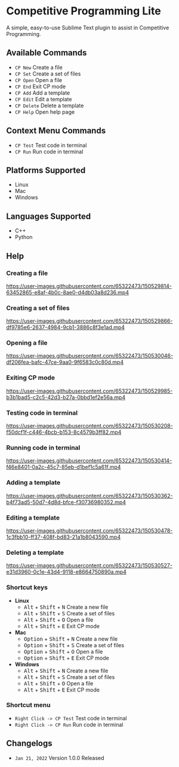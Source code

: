 # Competitive Programming Lite
A simple, easy-to-use Sublime Text plugin to assist in Competitive Programming.

## Available Commands
- `CP New` Create a file
- `CP Set` Create a set of files
- `CP Open` Open a file
- `CP End` Exit CP mode
- `CP Add` Add a template
- `CP Edit` Edit a template
- `CP Delete` Delete a template
- `CP Help` Open help page

## Context Menu Commands
- `CP Test` Test code in terminal
- `CP Run` Run code in terminal

## Platforms Supported
- Linux
- Mac
- Windows

## Languages Supported
- C++
- Python

## Help

### Creating a file
https://user-images.githubusercontent.com/65322473/150529814-63452865-e8af-4b0c-8ae0-d4db03a8d236.mp4

### Creating a set of files
https://user-images.githubusercontent.com/65322473/150529866-df9785e6-2637-4984-9cb1-3886c8f3e1ad.mp4

### Opening a file
https://user-images.githubusercontent.com/65322473/150530046-df206fea-bafc-47ce-9aa0-9f6583c0c80d.mp4

### Exiting CP mode
https://user-images.githubusercontent.com/65322473/150529985-b3b1bad5-c2c5-42d3-b27a-0bbd1ef2e56a.mp4

### Testing code in terminal
https://user-images.githubusercontent.com/65322473/150530208-f50dcf1f-c446-4bcb-b153-8c4579b3ff82.mp4

### Running code in terminal
https://user-images.githubusercontent.com/65322473/150530414-f46e8401-0a2c-45c7-85eb-d1bef1c5a61f.mp4

### Adding a template
https://user-images.githubusercontent.com/65322473/150530362-b4f73ad5-50d7-4d8d-bfce-f30736980352.mp4

### Editing a template
https://user-images.githubusercontent.com/65322473/150530478-1c3fbb10-ff37-408f-bd83-21a1b8043590.mp4

### Deleting a template
https://user-images.githubusercontent.com/65322473/150530527-e31d3960-0c1e-43d4-9118-e8664750890a.mp4

### Shortcut keys
- **Linux**
  - <kbd>Alt</kbd> + <kbd>Shift</kbd> + <kbd>N</kbd> Create a new file
  - <kbd>Alt</kbd> + <kbd>Shift</kbd> + <kbd>S</kbd> Create a set of files
  - <kbd>Alt</kbd> + <kbd>Shift</kbd> + <kbd>O</kbd> Open a file
  - <kbd>Alt</kbd> + <kbd>Shift</kbd> + <kbd>E</kbd> Exit CP mode
- **Mac**
  - <kbd>Option</kbd> + <kbd>Shift</kbd> + <kbd>N</kbd> Create a new file
  - <kbd>Option</kbd> + <kbd>Shift</kbd> + <kbd>S</kbd> Create a set of files
  - <kbd>Option</kbd> + <kbd>Shift</kbd> + <kbd>O</kbd> Open a file
  - <kbd>Option</kbd> + <kbd>Shift</kbd> + <kbd>E</kbd> Exit CP mode
- **Windows**
  - <kbd>Alt</kbd> + <kbd>Shift</kbd> + <kbd>N</kbd> Create a new file
  - <kbd>Alt</kbd> + <kbd>Shift</kbd> + <kbd>S</kbd> Create a set of files
  - <kbd>Alt</kbd> + <kbd>Shift</kbd> + <kbd>O</kbd> Open a file
  - <kbd>Alt</kbd> + <kbd>Shift</kbd> + <kbd>E</kbd> Exit CP mode

### Shortcut menu
- `Right Click -> CP Test` Test code in terminal
- `Right Click -> CP Run` Run code in terminal

## Changelogs
- `Jan 21, 2022` Version 1.0.0 Released

